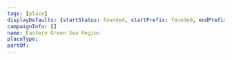 ```yaml
---
tags: [place]
displayDefaults: {startStatus: founded, startPrefix: founded, endPrefix: destroyed, endStatus: destroyed}
campaignInfo: []
name: Eastern Green Sea Region
placeType:
partOf:
---
```

